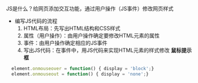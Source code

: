 JS是什么？给网页添加交互功能，通过用户操作（JS事件）修改网页样式
* 编写JS代码的流程
  1. HTML布局：先写出HTML结构和CSS样式
  2. 属性（用户操作）：由用户操作确定要修改HTML元素的属性
  3. 事件：由用户操作确定相应的JS事件
  4. 写出JS代码：在事件中，用JS代码来实现HTML元素的样式修改
**鼠标提示框**
``` javascript
  element.onmouseover = function() { display = 'block';}
  element.onmouseout = function() { display = 'none';}
```